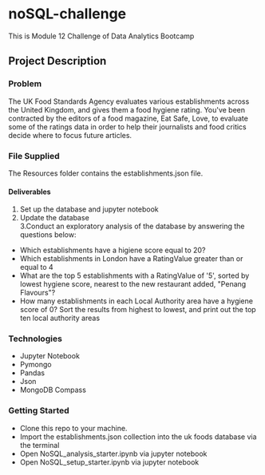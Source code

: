 # noSQL-challenge
This is Module 12 Challenge of Data Analytics Bootcamp

## Project Description
### Problem
The UK Food Standards Agency evaluates various establishments across the United Kingdom, and gives them a food hygiene rating. You've been contracted by the editors of a food magazine, Eat Safe, Love, to evaluate some of the ratings data in order to help their journalists and food critics decide where to focus future articles.

### File Supplied
The Resources folder contains the establishments.json file. 

#### Deliverables
1. Set up the database and jupyter notebook
2. Update the database  
3.Conduct an exploratory analysis of the database by answering the questions below:
- Which establishments have a higiene score equal to 20?
- Which establishments in London have a RatingValue greater than or equal to 4
- What are the top 5 establishments with a RatingValue of '5', sorted by lowest hygiene score, nearest to the new restaurant added, "Penang Flavours"?
- How many establishments in each Local Authority area have a hygiene score of 0? Sort the results from highest to lowest, and print out the top ten local authority areas

### Technologies 

- Jupyter Notebook
- Pymongo
- Pandas
- Json
- MongoDB Compass
  
  
### Getting Started
- Clone this repo to your machine. 
- Import the establishments.json collection into the uk foods database via the terminal
- Open NoSQL_analysis_starter.ipynb via jupyter notebook
- Open NoSQL_setup_starter.ipynb via jupyter notebook
